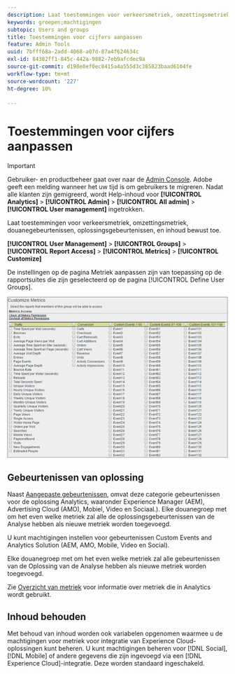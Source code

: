 ```yaml
---
description: Laat toestemmingen voor verkeersmetriek, omzettingsmetriek, douanegebeurtenissen, oplossingsgebeurtenissen, en inhoud bewust toe.
keywords: groepen;machtigingen
subtopic: Users and groups
title: Toestemmingen voor cijfers aanpassen
feature: Admin Tools
uuid: 7bfff68a-2add-4068-a07d-87a4f624634c
exl-id: 84382ff1-845c-442a-9882-7eb9afcdec9a
source-git-commit: d198e8ef0ec8415a4a555d3c385823baad6104fe
workflow-type: tm+mt
source-wordcount: '227'
ht-degree: 10%

---
```


# Toestemmingen voor cijfers aanpassen

>[!IMPORTANT]
>
>Gebruiker- en productbeheer gaat over naar de [Admin Console](https://helpx.adobe.com/nl/enterprise/using/admin-console.html). Adobe geeft een melding wanneer het uw tijd is om gebruikers te migreren. Nadat alle klanten zijn gemigreerd, wordt Help-inhoud voor **[!UICONTROL Analytics]** > **[!UICONTROL Admin]** > **[!UICONTROL All admin]** > **[!UICONTROL User management]** ingetrokken.

Laat toestemmingen voor verkeersmetriek, omzettingsmetriek, douanegebeurtenissen, oplossingsgebeurtenissen, en inhoud bewust toe.

**[!UICONTROL User Management]** >  **[!UICONTROL Groups]** >  **[!UICONTROL Report Access]** >  **[!UICONTROL Metrics]** >  **[!UICONTROL Customize]**

De instellingen op de pagina Metriek aanpassen zijn van toepassing op de rapportsuites die zijn geselecteerd op de pagina [!UICONTROL Define User Groups].

![](assets/customize-metrics.png)

## Gebeurtenissen van oplossing

Naast [Aangepaste gebeurtenissen](https://docs.adobe.com/content/help/nl-NL/analytics/implementation/vars/page-vars/events/event-serialization.html), omvat deze categorie gebeurtenissen voor de oplossing Analytics, waaronder Experience Manager (AEM), Advertising Cloud (AMO), Mobiel, Video en Sociaal.). Elke douanegroep met om het even welke metriek zal alle de oplossingsgebeurtenissen van de Analyse hebben als nieuwe metriek worden toegevoegd.

U kunt machtigingen instellen voor gebeurtenissen Custom Events and Analytics Solution (AEM, AMO, Mobile, Video en Social).

Elke douanegroep met om het even welke metriek zal alle gebeurtenissen van de Oplossing van de Analyse hebben als nieuwe metriek worden toegevoegd.

Zie [Overzicht van metriek](/help/components/metrics/overview.md) voor informatie over metriek die in Analytics wordt gebruikt.

## Inhoud behouden

Met behoud van inhoud worden ook variabelen opgenomen waarmee u de machtigingen voor metriek voor integratie van Experience Cloud-oplossingen kunt beheren. U kunt machtigingen beheren voor [!DNL Social], [!DNL Mobile] of andere gegevens die zijn ingevoegd via een [!DNL Experience Cloud]-integratie. Deze worden standaard ingeschakeld.
